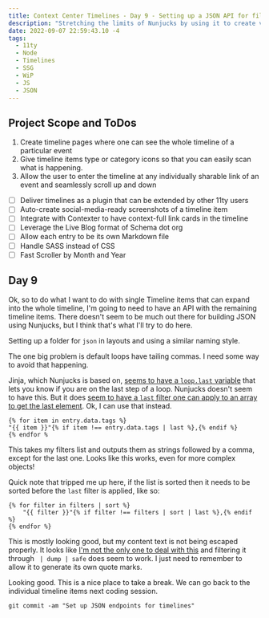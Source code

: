 ```yaml
---
title: Context Center Timelines - Day 9 - Setting up a JSON API for filling in single timeline item pages
description: "Stretching the limits of Nunjucks by using it to create valid JSON."
date: 2022-09-07 22:59:43.10 -4
tags:
  - 11ty
  - Node
  - Timelines
  - SSG
  - WiP
  - JS
  - JSON
---
```


## Project Scope and ToDos

1. Create timeline pages where one can see the whole timeline of a particular event
2. Give timeline items type or category icons so that you can easily scan what is happening.
3. Allow the user to enter the timeline at any individually sharable link of an event and seamlessly scroll up and down

- [ ] Deliver timelines as a plugin that can be extended by other 11ty users
- [ ] Auto-create social-media-ready screenshots of a timeline item
- [ ] Integrate with Contexter to have context-full link cards in the timeline
- [ ] Leverage the Live Blog format of Schema dot org
- [ ] Allow each entry to be its own Markdown file
- [ ] Handle SASS instead of CSS
- [ ] Fast Scroller by Month and Year

## Day 9

Ok, so to do what I want to do with single Timeline items that can expand into the whole timeline, I'm going to need to have an API with the remaining timeline items. There doesn't seem to be much out there for building JSON using Nunjucks, but I think that's what I'll try to do here.

Setting up a folder for `json` in layouts and using a similar naming style.

The one big problem is default loops have tailing commas. I need some way to avoid that happening.

Jinja, which Nunjucks is based on, [seems to have a `loop.last` variable](https://stackoverflow.com/questions/11974318/how-to-output-a-comma-delimited-list-in-jinja-python-template) that lets you know if you are on the last step of a loop. Nunjucks doesn't seem to have this. But it does [seem to have a `last` filter one can apply to an array to get the last element](https://mozilla.github.io/nunjucks/templating.html#last). Ok, I can use that instead.

```
{% for item in entry.data.tags %}
"{{ item }}"{% if item !== entry.data.tags | last %},{% endif %}
{% endfor %
```

This takes my filters list and outputs them as strings followed by a comma, except for the last one. Looks like this works, even for more complex objects!

Quick note that tripped me up here, if the list is sorted then it needs to be sorted before the `last` filter is applied, like so:

```
{% for filter in filters | sort %}
    "{{ filter }}"{% if filter !== filters | sort | last %},{% endif %}
{% endfor %}
```

This is mostly looking good, but my content text is not being escaped properly. It looks like [I'm not the only one to deal with this](https://www.benjaminrancourt.ca/how-to-generate-a-complete-json-file-with-nunjucks/) and filtering it through ` | dump | safe` does seem to work. I just need to remember to allow it to generate its own quote marks.

Looking good. This is a nice place to take a break. We can go back to the individual timeline items next coding session.

`git commit -am "Set up JSON endpoints for timelines"`
